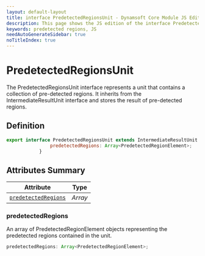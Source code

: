 ```yaml
---
layout: default-layout
title: interface PredetectedRegionsUnit - Dynamsoft Core Module JS Edition API Reference
description: This page shows the JS edition of the interface PredetectedRegionsUnit in Dynamsoft Core Module.
keywords: predetected regions, JS
needAutoGenerateSidebar: true
noTitleIndex: true
---
```


# PredetectedRegionsUnit

The PredetectedRegionsUnit interface represents a unit that contains a collection of pre-detected regions. It inherits from the IntermediateResultUnit interface and stores the result of pre-detected regions.

## Definition

```js
export interface PredetectedRegionsUnit extends IntermediateResultUnit {
                predetectedRegions: Array<PredetectedRegionElement>;
            }
```

## Attributes Summary

| Attribute | Type |
|--------|-------------|
| [`predetectedRegions`](#predetectedregions) | *Array<PredetectedRegionElement>* |


### predetectedRegions

 An array of PredetectedRegionElement objects representing the predetected regions contained in the unit.

```js
predetectedRegions: Array<PredetectedRegionElement>;
```